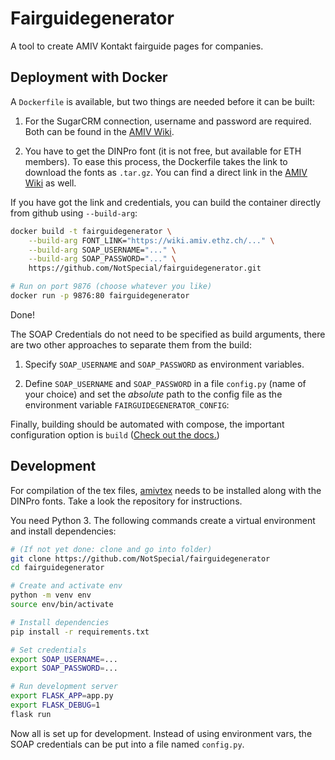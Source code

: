 # Fairguidegenerator

A tool to create AMIV Kontakt fairguide pages for companies.

## Deployment with Docker

A `Dockerfile` is available, but two things are needed before it can be built:

1. For the SugarCRM connection, username and password are required.
   Both can be found in the
   [AMIV Wiki](https://intern.amiv.ethz.ch/wiki/SugarCRM#SOAP).

2. You have to get the DINPro font (it is not free, but available for ETH
   members). To ease this process, the Dockerfile takes the link to download
   the fonts as `.tar.gz`. You can find a direct link
   in the [AMIV Wiki](https://wiki.amiv.ethz.ch/Corporate_Design#DINPro)
   as well.


If you have got the link and credentials, you can build the container
directly from github using `--build-arg`:

```bash
docker build -t fairguidegenerator \
    --build-arg FONT_LINK="https://wiki.amiv.ethz.ch/..." \
    --build-arg SOAP_USERNAME="..." \
    --build-arg SOAP_PASSWORD="..." \
    https://github.com/NotSpecial/fairguidegenerator.git

# Run on port 9876 (choose whatever you like)
docker run -p 9876:80 fairguidegenerator
```

Done!

The SOAP Credentials do not need to be specified as build arguments,
there are two other approaches to separate them from the build:

1. Specify `SOAP_USERNAME` and `SOAP_PASSWORD` as environment variables.

2. Define `SOAP_USERNAME` and `SOAP_PASSWORD` in a file `config.py`
   (name of your choice)
   and set the *absolute* path to the config file as the environment variable
   `FAIRGUIDEGENERATOR_CONFIG`:

Finally, building should be automated with compose,
the important configuration option is `build`
([Check out the docs.](https://docs.docker.com/compose/compose-file/#build))

## Development

For compilation of the tex files,
[amivtex](https://github.com/NotSpecial/amivtex) needs to be installed along
with the DINPro fonts. Take a look the repository for instructions.

You need Python 3. The following commands create a virtual environment and
install dependencies:

```bash
# (If not yet done: clone and go into folder)
git clone https://github.com/NotSpecial/fairguidegenerator
cd fairguidegenerator

# Create and activate env
python -m venv env
source env/bin/activate

# Install dependencies
pip install -r requirements.txt

# Set credentials
export SOAP_USERNAME=...
export SOAP_PASSWORD=...

# Run development server
export FLASK_APP=app.py
export FLASK_DEBUG=1
flask run
```

Now all is set up for development.
Instead of using environment vars, the SOAP credentials can be put into a file named
`config.py`.
